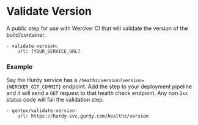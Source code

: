 # Validate Version

A public step for use with Wercker CI that will validate the version of the build/container.

    - validate-version:
        url: [YOUR_SERVICE_URL]

### Example

Say the Hurdy service has a `/heathz/version?version={WERCKER_GIT_COMMIT}` endpoint.
Add the step to your deployment pipeline and it will send a `GET` request to
that health check endpoint. Any non `2xx` status code will fail the validation
step.

    - gentux/validate-version:
        url: https://hurdy-svc.gurdy.com/healthz/version
